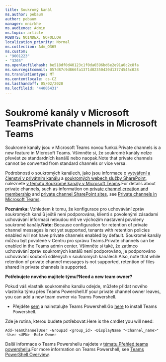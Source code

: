 ```yaml
---
title: Soukromý kanál
ms.author: pebaum
author: pebaum
manager: mnirkhe
ms.audience: Admin
ms.topic: article
ROBOTS: NOINDEX, NOFOLLOW
localization_priority: Normal
ms.collection: Adm_O365
ms.custom:
- "9001223"
- "3205"
ms.openlocfilehash: be518df0d40123c1f0da6596bd6e2e91a0c2c8fa
ms.sourcegitcommit: 057d87c9d866fa1371d02350420d13774545c028
ms.translationtype: MT
ms.contentlocale: cs-CZ
ms.lasthandoff: 05/02/2020
ms.locfileid: "44005431"
---
```

# <a name="private-channels-in-microsoft-teams"></a><span data-ttu-id="6284d-102">Soukromé kanály v Microsoft Teams</span><span class="sxs-lookup"><span data-stu-id="6284d-102">Private channels in Microsoft Teams</span></span>

<span data-ttu-id="6284d-103">Soukromé kanály jsou v Microsoft Teams novou funkcí.</span><span class="sxs-lookup"><span data-stu-id="6284d-103">Private channels is a new feature in Microsoft Teams.</span></span> <span data-ttu-id="6284d-104">Všimněte si, že soukromé kanály nelze převést ze standardních kanálů nebo naopak.</span><span class="sxs-lookup"><span data-stu-id="6284d-104">Note that private channels cannot be converted from standard channels or vice versa.</span></span>

<span data-ttu-id="6284d-105">Podrobnosti o soukromých kanálech, jako jsou informace o [vytváření a členství v privátním kanálu](https://docs.microsoft.com/MicrosoftTeams/private-channels#private-channel-creation-and-membership) a [soukromých webech služby SharePoint](https://docs.microsoft.com/MicrosoftTeams/private-channels#private-channel-sharepoint-sites), naleznete [v tématu Soukromé kanály v Microsoft Teams](https://docs.microsoft.com/MicrosoftTeams/private-channels).</span><span class="sxs-lookup"><span data-stu-id="6284d-105">For details about private channels, such as information on [private channel creation and membership](https://docs.microsoft.com/MicrosoftTeams/private-channels#private-channel-creation-and-membership) and [private channel SharePoint sites](https://docs.microsoft.com/MicrosoftTeams/private-channels#private-channel-sharepoint-sites), see [Private channels in Microsoft Teams](https://docs.microsoft.com/MicrosoftTeams/private-channels).</span></span> 

<span data-ttu-id="6284d-106">**Poznámka:** Vzhledem k tomu, že konfigurace pro uchovávání zpráv soukromých kanálů ještě není podporována, klienti s povolenými zásadami uchovávání informací nebudou mít ve výchozím nastavení povoleny soukromé kanály.</span><span class="sxs-lookup"><span data-stu-id="6284d-106">**Note:** Because configuration for retention of private channel messages is not yet supported, tenants with retention policies enabled will not have private channels enabled by default.</span></span> <span data-ttu-id="6284d-107">Soukromé kanály můžou být povolené v Centru pro správu Teams.</span><span class="sxs-lookup"><span data-stu-id="6284d-107">Private channels can be enabled in the Teams admin center.</span></span> <span data-ttu-id="6284d-108">Všimněte si také, že zatímco uchovávání zpráv soukromých kanálů není podporováno, je podporováno uchovávání souborů sdílených v soukromých kanálech.</span><span class="sxs-lookup"><span data-stu-id="6284d-108">Also, note that while retention of private channel messages is not supported, retention of files shared in private channels is supported.</span></span>

<span data-ttu-id="6284d-109">**Potřebujete nového majitele týmu?**</span><span class="sxs-lookup"><span data-stu-id="6284d-109">**Need a new team owner?**</span></span>

<span data-ttu-id="6284d-110">Pokud váš vlastník soukromého kanálu odejde, můžete přidat nového vlastníka týmu přes Teams Powershell.</span><span class="sxs-lookup"><span data-stu-id="6284d-110">If your private channel owner leaves, you can add a new team owner via Teams Powershell.</span></span>


- <span data-ttu-id="6284d-111">Přejděte [sem](https://www.powershellgallery.com/packages/MicrosoftTeams/1.0.6) a nainstalujte Teams Powershell.</span><span class="sxs-lookup"><span data-stu-id="6284d-111">Go [here](https://www.powershellgallery.com/packages/MicrosoftTeams/1.0.6) to install Teams Powershell.</span></span>

<span data-ttu-id="6284d-112">Zde je rutina, kterou budete potřebovat:</span><span class="sxs-lookup"><span data-stu-id="6284d-112">Here is the cmdlet you will need:</span></span>

`
    Add-TeamChannelUser -GroupId <group_id> -DisplayName "<channel_name>" -User <UPN> -Role Owner
`

<span data-ttu-id="6284d-113">Další informace o Teams Powershellu najdete v [tématu Přehled teams powershellu](https://docs.microsoft.com/microsoftteams/teams-powershell-overview).</span><span class="sxs-lookup"><span data-stu-id="6284d-113">For more information on Teams Powershell, see [Teams PowerShell Overview](https://docs.microsoft.com/microsoftteams/teams-powershell-overview).</span></span>

